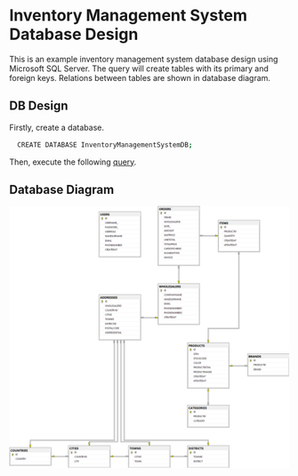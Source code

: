 # Inventory Management System Database Design

This is an example inventory management system database design using Microsoft SQL Server. The query will create tables with its primary and foreign keys. Relations between tables are shown in database diagram.

## DB Design

Firstly, create a database.

```bash
  CREATE DATABASE InventoryManagementSystemDB;
```

Then, execute the following [query](https://github.com/eharun/InventoryManagementSystemDB/blob/main/InventoryManagementSystemDB.sql).


## Database Diagram

![Database Diagram](https://github.com/eharun/InventoryManagementSystemDB/blob/main/db-diagram.png?raw=true)
